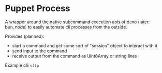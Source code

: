 # Puppet Process

A wrapper around the native subcommand execution apis of deno (later: bun, node) to easily automate cli processes from the outside.

Provides (planned):

- start a command and get some sort of "session" object to interact with it
- send input to the command
- receive output from the command as Uint8Array or string lines

Example cli: `sftp`
